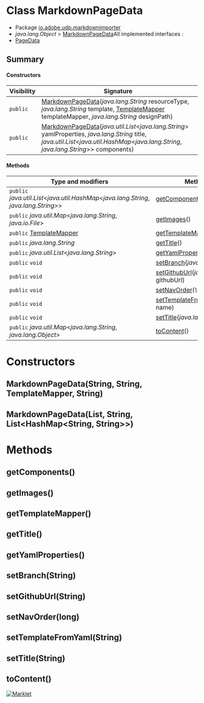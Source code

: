 # Class MarkdownPageData

* Package [io.adobe.udp.markdownimporter](README.html)
* *java.lang.Object* > [MarkdownPageData](MarkdownPageData.html)All implemented interfaces :
* [PageData](PageData.html)




## Summary
#### Constructors
| Visibility | Signature |
| --- | --- |
| `public` | [MarkdownPageData](#markdownpagedatastring-string-templatemapper-string)(*java.lang.String* resourceType, *java.lang.String* template, [TemplateMapper](TemplateMapper.html) templateMapper, *java.lang.String* designPath) |
| `public` | [MarkdownPageData](#markdownpagedatalist-string-list)(*java.util.List*<*java.lang.String*> yamlProperties, *java.lang.String* title, *java.util.List*<*java.util.HashMap*<*java.lang.String*, *java.lang.String*>> components) |

#### Methods
| Type and modifiers | Method signature |
| --- | --- |
| `public` *java.util.List*<*java.util.HashMap*<*java.lang.String*, *java.lang.String*>> | [getComponents](#getcomponents)() |
| `public` *java.util.Map*<*java.lang.String*, *java.io.File*> | [getImages](#getimages)() |
| `public` [TemplateMapper](TemplateMapper.html) | [getTemplateMapper](#gettemplatemapper)() |
| `public` *java.lang.String* | [getTitle](#gettitle)() |
| `public` *java.util.List*<*java.lang.String*> | [getYamlProperties](#getyamlproperties)() |
| `public` `void` | [setBranch](#setbranchstring)(*java.lang.String* branch) |
| `public` `void` | [setGithubUrl](#setgithuburlstring)(*java.lang.String* githubUrl) |
| `public` `void` | [setNavOrder](#setnavorderlong)(`long` navOrder) |
| `public` `void` | [setTemplateFromYaml](#settemplatefromyamlstring)(*java.lang.String* name) |
| `public` `void` | [setTitle](#settitlestring)(*java.lang.String* title) |
| `public` *java.util.Map*<*java.lang.String*, *java.lang.Object*> | [toContent](#tocontent)() |



# Constructors
## MarkdownPageData(String, String, TemplateMapper, String)




## MarkdownPageData(List<String>, String, List<HashMap<String, String>>)





# Methods
## getComponents()




## getImages()




## getTemplateMapper()




## getTitle()




## getYamlProperties()




## setBranch(String)




## setGithubUrl(String)




## setNavOrder(long)




## setTemplateFromYaml(String)




## setTitle(String)




## toContent()





[![Marklet](https://img.shields.io/badge/Generated%20by-Marklet-green.svg)](https://github.com/Faylixe/marklet)